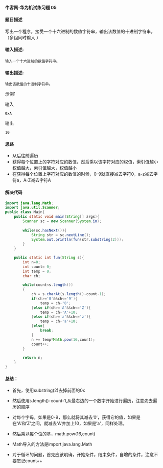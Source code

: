 #### 牛客网-华为机试练习题 05

#### 题目描述

写出一个程序，接受一个十六进制的数值字符串，输出该数值的十进制字符串。（多组同时输入 ）

#### 输入描述:

```
输入一个十六进制的数值字符串。
```

#### 输出描述:

```
输出该数值的十进制字符串。
```

示例1

输入

```
0xA
```

输出

```
10

```
#### 思路

* 从后往前遍历
* 获得每个位置上的字符对应的数值，然后乘以该字符对应的权值，索引值越小权值越大，索引值越大，权值越小
* 在获得每个位置上字符对应的数值的时候，0-9就直接减去字符0，a-z减去字符a，A-Z减去字符A

#### 解决代码

```java
import java.lang.Math;
import java.util.Scanner;
public class Main{
    public static void main(String[] args){
        Scanner sc = new Scanner(System.in);
  
        while(sc.hasNext()){
            String str = sc.nextLine();
            System.out.println(fun(str.substring(2)));
        }
    }
  
    public static int fun(String s){
        int n=0;
        int count= 0;
        int temp = 0;
        char ch;
  
        while(count<s.length())
        {
            ch = s.charAt(s.length()-count-1);
            if(ch>='0'&&ch<='9'){
                temp = ch-'0';
            }else if(ch>='A'&&ch<='Z'){
                temp = ch-'A'+10;
            }else if(ch>='a'&&ch<='z'){
                temp = ch-'a'+10;
            }else{
                break;
            }
            n += temp*Math.pow(16,count);
            count++;
        }
  
        return n;
    }
}

```

#### 总结：

* 首先，使用substring(2)去掉前面的0x

* 然后使用s.length()-count-1,从最右边的一个数字开始进行遍历，注意先去遍历的顺序

* 对每个字母，如果是0-9，那么就将其减去‘0’，获得它的值，如果是在‘A'和’Z'之间，就减去‘A'并加上10，如果是’a'，同样处理。

* 然后乘以每个位的基，math.pow(16,count)

* Math导入的方法是import java.lang.Math

* 对于循环的问题，首先应该明确，开始条件，结束条件，自增的条件，注意不要忘记count++

  

